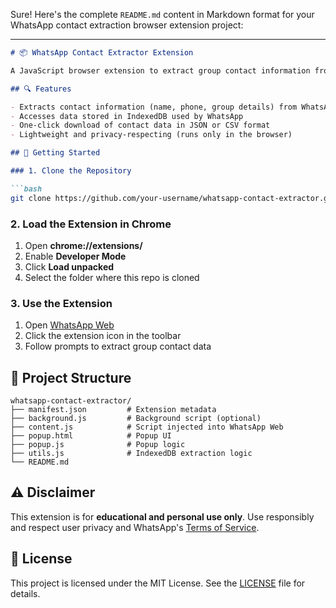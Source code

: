 Sure! Here's the complete `README.md` content in Markdown format for your WhatsApp contact extraction browser extension project:

---

```markdown
# 📦 WhatsApp Contact Extractor Extension

A JavaScript browser extension to extract group contact information from WhatsApp Web by accessing the internal IndexedDB storage. Built for researchers, analysts, and developers who need to analyze group contact metadata for automation or data insights.

## 🔍 Features

- Extracts contact information (name, phone, group details) from WhatsApp Web
- Accesses data stored in IndexedDB used by WhatsApp
- One-click download of contact data in JSON or CSV format
- Lightweight and privacy-respecting (runs only in the browser)

## 🚀 Getting Started

### 1. Clone the Repository

```bash
git clone https://github.com/your-username/whatsapp-contact-extractor.git
```

### 2. Load the Extension in Chrome

1. Open **chrome://extensions/**
2. Enable **Developer Mode**
3. Click **Load unpacked**
4. Select the folder where this repo is cloned

### 3. Use the Extension

1. Open [WhatsApp Web](https://web.whatsapp.com/)
2. Click the extension icon in the toolbar
3. Follow prompts to extract group contact data

## 📂 Project Structure

```
whatsapp-contact-extractor/
├── manifest.json         # Extension metadata
├── background.js         # Background script (optional)
├── content.js            # Script injected into WhatsApp Web
├── popup.html            # Popup UI
├── popup.js              # Popup logic
├── utils.js              # IndexedDB extraction logic
└── README.md
```

## ⚠️ Disclaimer

This extension is for **educational and personal use only**. Use responsibly and respect user privacy and WhatsApp's [Terms of Service](https://www.whatsapp.com/legal/terms-of-service).

## 📃 License

This project is licensed under the MIT License. See the [LICENSE](LICENSE) file for details.
```